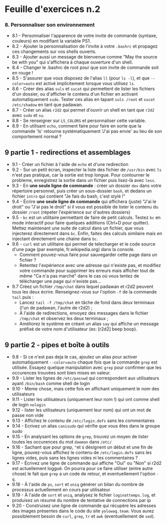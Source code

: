 # Feuille d'exercices n.2

### 8. Personnaliser son environnement

- 8.1 - Personnaliser l'apparence de votre invite de commande (syntaxe, couleurs) en modifiant la variable PS1.
- 8.2 - Ajouter la personnalisation de l'invite à votre `.bashrc` et propagez ces changements sur vos shells ouverts.
- 8.3 - Ajouter aussi un message de bienvenue comme "May the source be with you" qui s'affichera à chaque ouverture d'un shell.
- 8.4 - Changer le .bashrc de root pour que son invite de commande soit en rouge !
- 8.5 - S'assurer que vous disposez de l'alias `ll` (pour `ls -l`), et que `--color=auto` est activé implicitement lorsque vous utilisez `ls`.
- 8.6 - Créer des alias `suls` et `sucat` qui permettent de lister les fichiers d'un dossier, ou d'afficher le contenu d'un fichier en activant automatiquement `sudo`. Tester ces alias en tapant `suls /root` et `sucat /etc/shadow` en tant que padawan.
- 8.7 - Créer un alias `r2d2` qui permet d'ouvrir un shell en tant que `r2d2` avec `sudo` et `su`.
- 8.8 - Se renseigner sur `LS_COLORS` et personnaliser cette variable.
- 8.9 - En utilisant `echo`, comment faire pour faire en sorte que la commande 'ls' retourne systématiquement 'J'ai pas envie' au lieu de son comportement normal ?

## 9 partie 1 - redirections et assemblages

- 9.1 - Créer un fichier à l'aide de `echo` et d'une redirection
- 9.2 - Sur un petit écran, inspecter la liste des fichier de `/usr/bin` avec `ls` n'est pas pratique, car la sortie est trop longue. Pour contourner le probleme, enregistrez la sortie dans un fichier puis lisez-là avec `less`. 
- 9.3 - En **une seule ligne de commande** : créer un dossier `dev` dans votre répertoire personnel, puis créer un sous-dossier `bash`, et dedans un fichier `intro` qui contient "Je fais du bash, c'est stylé !"
- 9.4 - Écrire **une seule ligne de commande** qui affichera (juste) "J'ai le droit" ou "J'ai pas le droit" si il vous est possible de lister le contenu du dossier `/root` (répeter l'expérience sur d'autres dossiers)
- 9.5 - `bc` est un utilitaire permettant de faire de petit calculs. Testez `bc` en mode interactif pour faire quelques additions (Ctrl+D pour quitter). Mettez maintenant une suite de calcul dans un fichier, que vous injecterez directement dans `bc`. Enfin, faites des calculs similaire mais en injectant directement une chaine dans `bc`.
- 9.6 - `curl` est un utilitaire qui permet de telecharger et le code source d'une page (par exemple, fr.wikipedia.org) dans la console. 
    - Comment pouvez-vous faire pour sauvegarder cette page dans un fichier ? 
    - Retentez l'expérience avec une adresse qui n'existe pas, et modifiez votre commande pour supprimer les erreurs mais afficher tout de même "Ca n'a pas marché" dans le cas où vous tentez de télécharger une page qui n'existe pas...
- 9.7 Créez un fichier `/tmp/chat` dans lequel padawan et r2d2 peuvent tous les deux écrire. Renseignez-vous sur l'option `-f` de la commande `tail` puis :
    - Lancez `tail -f /tmp/chat` en tâche de fond dans deux terminaux (l'un de padawan, l'autre de r2d2) ;
    - À l'aide de redirections, envoyez des messages dans le fichier `/tmp/chat` et observez les deux terminaux ;
    - Améliorez le système en créant un alias `say` qui affiche un message préfixé de votre nom d'utilisateur (ex: [r2d2] beep boop).
    
## 9 partie 2 - pipes et boîte à outils

- 9.8 - Si ce n'est pas deja le cas, ajoutez un alias pour activer automatiquement `--color=auto` chaque fois que la commande `grep` est utilisée. Essayez quelque manipulation avec `grep` pour confirmer que les occurences trouvées sont bien mises en valeur.
- 9.9 - Lister les lignes de `/etc/passwd` qui correspondent aux utilisateurs ayant `/bin/bash` comme shell de login
- 9.10 - Meme chose, mais cette fois en affichant uniquement le nom des utilisateurs
- 9.11 - Lister les utilisateurs (uniquement leur nom !) qui ont comme shell de login `nologin`
- 9.12 - lister les utilisateurs (uniquement leur nom) qui ont un mot de passe non vide
- 9.13 - Affichez le contenu de `/etc/login.defs` sans les commentaires
- 9.14 - Ecrivez un alias `canisudo` qui vérifie que vous êtes dans le groupe sudo
- 9.15 - En analysant les options de `grep`, trouvez un moyen de lister toutes les occurences du mot `daemon` dans `/etc/`
- 9.16 - Sachant que pour grep, `^`et `$` désignent un début et une fin de ligne, pouvez-vous affichez le contenu de `/etc/login.defs` sans les lignes vides, puis sans les lignes vides ni les commentaires ?
- 9.17 - Écrivez une ligne de commande qui affiche "Oui" ou "Non" si r2d2 est actuellement loggué. On pourra pour ce faire utiliser (entre autre chose) le fait que `grep` a un code de retour, et eventuellement l'option `-q`.
- 9.18 - À l'aide de `ps`, `sort` et `uniq` générer un bilan du nombre de processus actuellement en cours par utilisateur
- 9.19 - À l'aide de `sort` et `uniq`, analysez le fichier `loginattemps.log`, et produisez un résumé du nombre de tentative de connections par ip
- 9.20 - Construisez une ligne de commande qui récupère les adresses des images présentes dans le code du site `yolowag.team`. Vous aurez possiblement besoin de `curl`, `grep`, `tr` et `awk` (eventuellement de `sed`).

